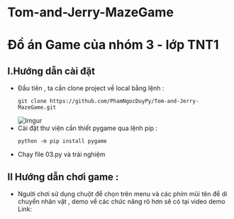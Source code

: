 # Tom-and-Jerry-MazeGame
# Đồ án Game của nhóm 3 - lớp TNT1
## I.Hướng dẫn cài đặt 
- Đầu tiên , ta cần clone project về local bằng lệnh :
  ```
  git clone https://github.com/PhamNgocDuyPy/Tom-and-Jerry-MazeGame.git
  ```
  ![Imgur](https://imgur.com/aO3GUPn)
- Cài đặt thư viện cần thiết pygame qua lệnh pip :
  ```
  python -m pip install pygame
  ```
- Chạy file 03.py và trải nghiệm
## II Hướng dẫn chơi game :
- Người chơi sử dụng chuột để chọn trên menu và các phím mũi tên để di chuyển nhân vật , demo về các chức năng rõ hơn sẽ có tại video demo
Link: 
